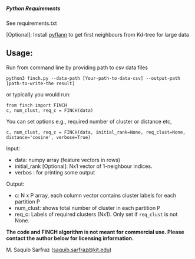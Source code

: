
##### Python Requirements

See requirements.txt

[Optional]: Install [pyflann](https://github.com/nashory/pyflann​) to get first neighbours from Kd-tree for large data


## Usage:
Run from command line by providing path to csv data files
``` 
python3 finch.py --data-path [Your-path-to-data-csv] --output-path [path-to-write-the result]
```
or typically you would run: 
``` 
from finch import FINCH
c, num_clust, req_c = FINCH(data)

```
You can set options e.g., required number of cluster or distance etc,

```
c, num_clust, req_c = FINCH(data, initial_rank=None, req_clust=None, distance='cosine', verbose=True)
```

Input:

* data: numpy array (feature vectors in rows)
* initial_rank [Optional]: Nx1 vector of 1-neighbour indices.
* verbos : for printing some output

Output:

* c: N x P array,  each column vector contains cluster labels for each partition P
* num_clust: shows total number of cluster in each partition P
* req_c: Labels of required clusters (Nx1). Only set if `req_clust` is not None.


**The code and FINCH algorithm is not meant for commercial use. Please contact the author below for licensing information.**

M. Saquib Sarfraz (saquib.sarfraz@kit.edu)
